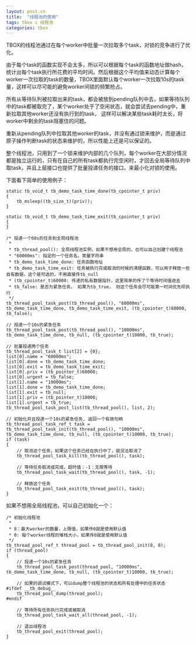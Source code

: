 ```yaml
---
layout: post.cn
title:  "线程池的使用"
tags: tbox c 线程池
categories: tbox
---
```


TBOX的线程池通过在每个worker中批量一次拉取多个task，对锁的竞争进行了优化。

由于每个task的函数实现不会太多，所以可以根据每个task的函数地址做hash，统计出每个task执行所花费的平均时间。然后根据这个平均值来动态计算每个worker一次拉取的task的数量，TBOX里面默认每个worker一次拉取10s的task量，这样可以尽可能的避免worker间锁的频繁抢占。

所有从等待队列被拉取出来的task，都会被放到pending队列中去，如果等待队列中的task都被取完了，某个worker处于了空闲状态，就会尝试去pending中，重新拉取其他worker还没有执行到的task， 这样可以解决某些task耗时太长，将worker中剩余的task阻塞住的问题。

重新从pending队列中拉取其他worker的task，并没有通过锁来维护，而是通过原子操作判断task的状态来维护的，所以性能上还是可以保证的。

整个线程池，只用到了一个锁来维护内部的几个队列，每个worker在大部分情况都是独立运行的，只有在自己的所有task都执行完空闲时，才回去全局等待队列中取task，并且上层接口也提供了批量投递任务的接口，来最小化对锁的使用。

下面看下简单的使用例子：



    static tb_void_t tb_demo_task_time_done(tb_cpointer_t priv)
    {
        tb_msleep((tb_size_t)(priv));
    }

    static tb_void_t tb_demo_task_time_exit(tb_cpointer_t priv)
    {
    }

    /* 投递一个60s的任务到全局线程池
     *
     * tb_thread_pool(): 全局线程池实例，如果不想用全局的，也可以自己创建个线程池
     * "60000ms": 指定的一个任务名，常量字符串
     * tb_demo_task_time_done: 任务函数地址
     * tb_demo_task_time_exit: 任务被执行完或取消的时候的清理函数，可以用于释放一些自有数据，这个是可选的，不用直接传tb_null
     * (tb_cpointer_t)60000: 传递的私有数据指针，这里简单的传了个等待时间值进去
     * tb_false: 是否为紧急任务， 如果为tb_true， 则这个任务会尽可能第一时间优先呗执行
     */
    tb_thread_pool_task_post(tb_thread_pool(), "60000ms", tb_demo_task_time_done, tb_demo_task_time_exit, (tb_cpointer_t)60000, tb_false);

    // 投递一个10s的紧急任务
    tb_thread_pool_task_post(tb_thread_pool(), "10000ms", tb_demo_task_time_done, tb_null, (tb_cpointer_t)10000, tb_true);

    // 批量投递两个任务
    tb_thread_pool_task_t list[2] = {0};
    list[0].name = "60000ms";
    list[0].done = tb_demo_task_time_done;
    list[0].exit = tb_demo_task_time_exit;
    list[0].priv = (tb_pointer_t)60000;
    list[0].urgent = tb_false;
    list[1].name = "10000ms";
    list[1].done = tb_demo_task_time_done;
    list[1].exit = tb_null;
    list[1].priv = (tb_pointer_t)10000;
    list[1].urgent = tb_true;
    tb_thread_pool_task_post_list(tb_thread_pool(), list, 2);

    // 初始化并且投递一个10s的紧急任务, 返回一个有效句柄
    tb_thread_pool_task_ref_t task = tb_thread_pool_task_init(tb_thread_pool(), "10000ms", tb_demo_task_time_done, tb_null, (tb_cpointer_t)10000, tb_true);
    if (task)
    {
        // 取消这个任务，如果这个任务已经在执行中了，就没法取消了
        tb_thread_pool_task_kill(tb_thread_pool(), task);
        
        // 等待任务取消或完成，超时值：-1：无限等待
        tb_thread_pool_task_wait(tb_thread_pool(), task, -1);
        
        // 释放这个任务
        tb_thread_pool_task_exit(tb_thread_pool(), task);
    }

如果不想用全局线程池，可以自己初始化一个：

    /* 初始化线程池
     *
     * 8：最大worker的数量，上限值，如果传0就是使用默认值
     * 0: 每个worker线程的堆栈大小，如果传0就是使用默认值
     */
    tb_thread_pool_ref_t thread_pool = tb_thread_pool_init(8, 0);
    if (thread_pool)
    {
        // 投递一个10s的紧急任务
        tb_thread_pool_task_post(thread_pool, "10000ms", tb_demo_task_time_done, tb_null, (tb_cpointer_t)10000, tb_true);
        
        // 如果的调试模式下，可以dump整个线程池的状态和所有处理中的任务状态
    #ifdef __tb_debug__
        tb_thread_pool_dump(thread_pool);
    #endif

        // 等待所有任务执行完成或被取消
        tb_thread_pool_task_wait_all(thread_pool, -1);
        
        // 退出线程池
        tb_thread_pool_exit(thread_pool);
    }


